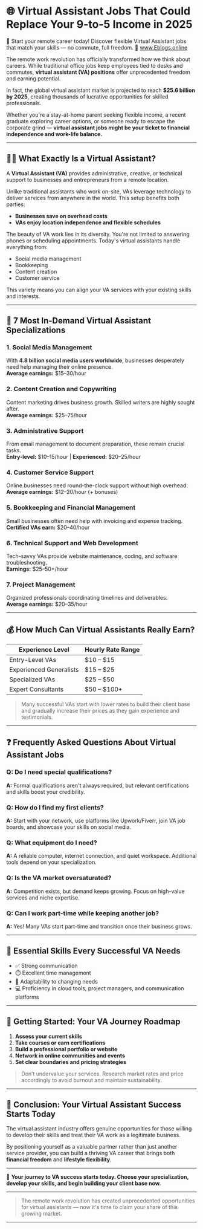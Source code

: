 # 🌐 Virtual Assistant Jobs That Could Replace Your 9-to-5 Income in 2025

🚀 Start your remote career today! Discover flexible Virtual Assistant jobs that match your skills — no commute, full freedom. 💼 www.Eblogs.online

The remote work revolution has officially transformed how we think about careers. While traditional office jobs keep employees tied to desks and commutes, **virtual assistant (VA) positions** offer unprecedented freedom and earning potential.

In fact, the global virtual assistant market is projected to reach **$25.6 billion by 2025**, creating thousands of lucrative opportunities for skilled professionals.

Whether you're a stay-at-home parent seeking flexible income, a recent graduate exploring career options, or someone ready to escape the corporate grind — **virtual assistant jobs might be your ticket to financial independence and work-life balance.**

---

## 🧑‍💻 What Exactly Is a Virtual Assistant?

A **Virtual Assistant (VA)** provides administrative, creative, or technical support to businesses and entrepreneurs from a remote location.

Unlike traditional assistants who work on-site, VAs leverage technology to deliver services from anywhere in the world. This setup benefits both parties:

- **Businesses save on overhead costs**
- **VAs enjoy location independence and flexible schedules**

The beauty of VA work lies in its diversity. You're not limited to answering phones or scheduling appointments. Today's virtual assistants handle everything from:

- Social media management
- Bookkeeping
- Content creation
- Customer service

This variety means you can align your VA services with your existing skills and interests.

---

## 💼 7 Most In-Demand Virtual Assistant Specializations

### 1. **Social Media Management**
With **4.8 billion social media users worldwide**, businesses desperately need help managing their online presence.  
**Average earnings:** $15–30/hour

### 2. **Content Creation and Copywriting**
Content marketing drives business growth. Skilled writers are highly sought after.  
**Average earnings:** $25–75/hour

### 3. **Administrative Support**
From email management to document preparation, these remain crucial tasks.  
**Entry-level:** $10–15/hour | **Experienced:** $20–25/hour

### 4. **Customer Service Support**
Online businesses need round-the-clock support without high overhead.  
**Average earnings:** $12–20/hour (+ bonuses)

### 5. **Bookkeeping and Financial Management**
Small businesses often need help with invoicing and expense tracking.  
**Certified VAs earn:** $20–40/hour

### 6. **Technical Support and Web Development**
Tech-savvy VAs provide website maintenance, coding, and software troubleshooting.  
**Earnings:** $25–50+/hour

### 7. **Project Management**
Organized professionals coordinating timelines and deliverables.  
**Average earnings:** $20–35/hour

---

## 💰 How Much Can Virtual Assistants Really Earn?

| Experience Level       | Hourly Rate Range |
|------------------------|-------------------|
| Entry-Level VAs        | $10 – $15         |
| Experienced Generalists| $15 – $25         |
| Specialized VAs        | $25 – $50         |
| Expert Consultants     | $50 – $100+       |

> Many successful VAs start with lower rates to build their client base and gradually increase their prices as they gain experience and testimonials.

---

## ❓ Frequently Asked Questions About Virtual Assistant Jobs

### Q: Do I need special qualifications?
**A:** Formal qualifications aren't always required, but relevant certifications and skills boost your credibility.

### Q: How do I find my first clients?
**A:** Start with your network, use platforms like Upwork/Fiverr, join VA job boards, and showcase your skills on social media.

### Q: What equipment do I need?
**A:** A reliable computer, internet connection, and quiet workspace. Additional tools depend on your specialization.

### Q: Is the VA market oversaturated?
**A:** Competition exists, but demand keeps growing. Focus on high-value services and niche expertise.

### Q: Can I work part-time while keeping another job?
**A:** Yes! Many VAs start part-time and transition once their business grows.

---

## 🔑 Essential Skills Every Successful VA Needs

- ✅ Strong communication
- ⏱️ Excellent time management
- 🔁 Adaptability to changing needs
- 💻 Proficiency in cloud tools, project managers, and communication platforms

---

## 🚀 Getting Started: Your VA Journey Roadmap

1. **Assess your current skills**
2. **Take courses or earn certifications**
3. **Build a professional portfolio or website**
4. **Network in online communities and events**
5. **Set clear boundaries and pricing strategies**

> Don’t undervalue your services. Research market rates and price accordingly to avoid burnout and maintain sustainability.

---

## 🎯 Conclusion: Your Virtual Assistant Success Starts Today

The virtual assistant industry offers genuine opportunities for those willing to develop their skills and treat their VA work as a legitimate business.

By positioning yourself as a valuable partner rather than just another service provider, you can build a thriving VA career that brings both **financial freedom** and **lifestyle flexibility**.

---

🚀 **Your journey to VA success starts today. Choose your specialization, develop your skills, and begin building your client base now.**

---

> The remote work revolution has created unprecedented opportunities for virtual assistants — now it's time to claim your share of this growing market.

---

